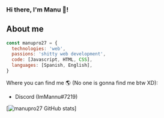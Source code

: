 ### Hi there, I'm Manu 👋!

## About me
```js
const manupro27 = {
  technologies: 'web',
  passions: 'shitty web development',
  code: [Javascript, HTML, CSS],
  languages: [Spanish, English],
}
```

Where you can find me 🌎 (No one is gonna find me btw XD):
 - Discord (ImMannu#7219)

[![manupro27 GitHub stats](https://github-readme-stats.vercel.app/api?username=manupro27)]
